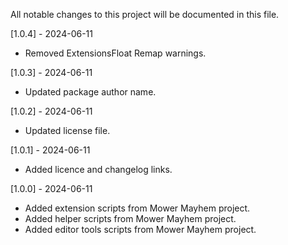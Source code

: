 All notable changes to this project will be documented in this file.

[1.0.4] - 2024-06-11
 - Removed ExtensionsFloat Remap warnings.

[1.0.3] - 2024-06-11
 - Updated package author name.

[1.0.2] - 2024-06-11
 - Updated license file.

[1.0.1] - 2024-06-11
 - Added licence and changelog links.
 
[1.0.0] - 2024-06-11
 - Added extension scripts from Mower Mayhem project.
 - Added helper scripts from Mower Mayhem project.
 - Added editor tools scripts from Mower Mayhem project.